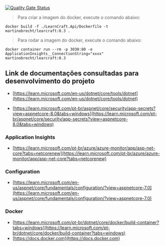 [![Quality Gate Status](https://sonarcloud.io/api/project_badges/measure?project=MartinObrecht_LearnCraft&metric=alert_status)](https://sonarcloud.io/summary/new_code?id=MartinObrecht_LearnCraft)

> Para criar a imagem do docker, execute o comando abaixo:
```
docker build -f ./LearnCraft.Api/Dockerfile -t martinobrecht/learcraft:0.3 .
```

> Para rodar a imagem do docker, execute o comando abaixo:
```
docker container run --rm -p 3030:80 -e ApplicationInsights__ConnectionString="xxxx" martinobrecht/learcraft:0.3
```

## Link de documentações consultadas para desenvolvimento do projeto

- [https://learn.microsoft.com/en-us/dotnet/core/tools/dotnet](https://learn.microsoft.com/en-us/dotnet/core/tools/dotnet)

- [https://learn.microsoft.com/pt-br/aspnet/core/security/app-secrets?view=aspnetcore-8.0&tabs=windows](https://learn.microsoft.com/pt-br/aspnet/core/security/app-secrets?view=aspnetcore-8.0&tabs=windows)

### Application Insights

- [https://learn.microsoft.com/pt-br/azure/azure-monitor/app/asp-net-core?tabs=netcorenew](https://learn.microsoft.com/pt-br/azure/azure-monitor/app/asp-net-core?tabs=netcorenew)

### Configuration

- [https://learn.microsoft.com/en-us/aspnet/core/fundamentals/configuration/?view=aspnetcore-7.0](https://learn.microsoft.com/en-us/aspnet/core/fundamentals/configuration/?view=aspnetcore-7.0)

### Docker

- [https://learn.microsoft.com/pt-br/dotnet/core/docker/build-container?tabs=windows](https://learn.microsoft.com/pt-br/dotnet/core/docker/build-container?tabs=windows)
- [https://docs.docker.com](https://docs.docker.com)
